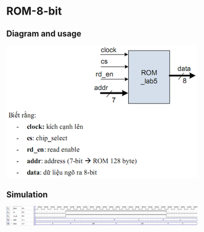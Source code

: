# ROM-8-bit

## Diagram and usage
![images](images/ROM.png)

## Simulation
![images](images/Simulate.png)
